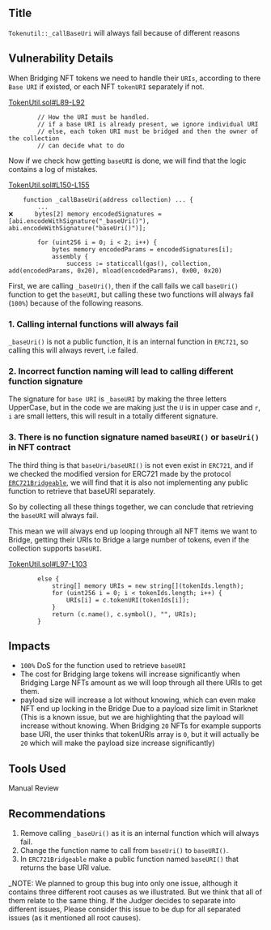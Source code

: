 ## Title
`Tokenutil::_callBaseUri` will always fail because of different reasons

## Vulnerability Details

When Bridging NFT tokens we need to handle their `URIs`, according to there `Base URI` if existed, or each NFT `tokenURI` separately if not.

[TokenUtil.sol#L89-L92](https://github.com/Cyfrin/2024-07-ark-project/blob/main/apps/blockchain/ethereum/src/token/TokenUtil.sol#L89-L92)
```solidity
        // How the URI must be handled.
        // if a base URI is already present, we ignore individual URI
        // else, each token URI must be bridged and then the owner of the collection
        // can decide what to do
```

Now if we check how getting `baseURI` is done, we will find that the logic contains a log of mistakes.

[TokenUtil.sol#L150-L155](https://github.com/Cyfrin/2024-07-ark-project/blob/main/apps/blockchain/ethereum/src/token/TokenUtil.sol#L150-L155)
```solidity
    function _callBaseUri(address collection) ... {
        ...
❌️      bytes[2] memory encodedSignatures = [abi.encodeWithSignature("_baseUri()"), abi.encodeWithSignature("baseUri()")];

        for (uint256 i = 0; i < 2; i++) {
            bytes memory encodedParams = encodedSignatures[i];
            assembly {
                success := staticcall(gas(), collection, add(encodedParams, 0x20), mload(encodedParams), 0x00, 0x20)

```

First, we are calling `_baseUri()`, then if the call fails we call `baseUri()` function to get the `baseURI`, but calling these two functions will always fail (`100%`) because of the following reasons.

### 1. Calling internal functions will always fail

`_baseUri()` is not a public function, it is an internal function in `ERC721`, so calling this will always revert, i.e failed.

### 2. Incorrect function naming will lead to calling different function signature
The signature for `base URI` is `_baseURI` by making the three letters UpperCase, but in the code we are making just the `U` is in upper case and `r`, `i` are small letters, this will result in a totally different signature.

### 3. There is no function signature named `baseURI()` or `baseUri()` in NFT contract
The third thing is that `baseUri/baseURI()` is not even exist in `ERC721`, and if we checked the modified version for ERC721 made by the protocol [`ERC721Bridgeable`](https://github.com/Cyfrin/2024-07-ark-project/blob/main/apps/blockchain/ethereum/src/token/ERC721Bridgeable.sol), we will find that it is also not implementing any public function to retrieve that baseURI separately.

So by collecting all these things together, we can conclude that retrieving the `baseURI` will always fail.

This mean we will always end up looping through all NFT items we want to Bridge, getting their URIs to Bridge a large number of tokens, even if the collection supports `baseURI`.

[TokenUtil.sol#L97-L103](https://github.com/Cyfrin/2024-07-ark-project/blob/main/apps/blockchain/ethereum/src/token/TokenUtil.sol#L97-L103)
```solidity
        else {
            string[] memory URIs = new string[](tokenIds.length);
            for (uint256 i = 0; i < tokenIds.length; i++) {
                URIs[i] = c.tokenURI(tokenIds[i]);
            }
            return (c.name(), c.symbol(), "", URIs);
        }
```

## Impacts
- `100%` DoS for the function used to retrieve `baseURI`
- The cost for Bridging large tokens will increase significantly when Bridging Large NFTs amount as we will loop through all there URIs to get them.
- payload size will increase a lot without knowing, which can even make NFT end up locking in the Bridge Due to a payload size limit in Starknet (This is a known issue, but we are highlighting that the payload will increase without knowing. When Bridging `20` NFTs for example supports base URI, the user thinks that tokenURIs array is `0`, but it will actually be `20` which will make the payload size increase significantly)  

## Tools Used
Manual Review

## Recommendations
1. Remove calling `_baseUri()` as it is an internal function which will always fail.
2. Change the function name to call from `baseUri()` to `baseURI()`.
3. In `ERC721Bridgeable` make a public function named `baseURI()` that returns the base URI value.

_NOTE: We planned to group this bug into only one issue, although it contains three different root causes as we illustrated. But we think that all of them relate to the same thing. If the Judger decides to separate into different issues, Please consider this issue to be dup for all separated issues (as it mentioned all root causes).
